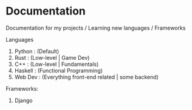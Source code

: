 # Documentation

Documentation for my projects / Learning new languages / Frameworks

Languages
1. Python       : (Default)
2. Rust         : (Low-level | Game Dev)
3. C++          : (Low-level | Fundamentals)
4. Haskell      : (Functional Programming)
5. Web Dev      : (Everything front-end related | some backend)

Frameworks:
1. Django